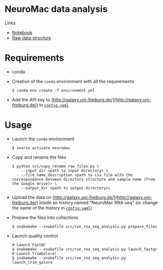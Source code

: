 NeuroMac data analysis
======================

Links
- [Notebook](https://monod.lelab.tailordev.fr/b57db1ec-cc35-47d6-8767-9140d0390bdc#THcB4zTs+1L1Hq9S26HTlJ0IZCjjlCzcnakq7mBGpJo=)
- [Raw data structure](https://docs.google.com/spreadsheets/d/1DL8pEVj5cvGflPIiaSPRXy-dMk2S7CxmnIk6Ubta2xs/edit#gid=0)

# Requirements

- conda
- Creation of the `conda` environment with all the requirements

    ```
    $ conda env create -f environment.yml
    ```

- Add the API key to [http://galaxy.uni-freiburg.de/](http://galaxy.uni-freiburg.de/) in [`config.yaml`](config.yaml)

# Usage

- Launch the `conda` environment

    ```
    $ source activate neuromac
    ```

- Copy and rename the files

    ```
    $ python src/copy_rename_raw_files.py \
        --input_dir <path to input directory> \
        --file_name_description <path to csv file with the correspondance between directory structure and sample name (from the Google drive)> \
        --output_dir <path to output directory>\
    ```

- Upload the data on [http://galaxy.uni-freiburg.de/](http://galaxy.uni-freiburg.de/) inside an history named "NeuroMac RNA seq" (or change the name of the history in [`config.yaml`](config.yaml))

- Prepare the files into collections

    ```
    $ snakemake --snakefile src/run_rna_seq_analysis.py prepare_files
    ```

- Launch quality control

    ```
    # Launch FastQC
    $ snakemake --snakefile src/run_rna_seq_analysis.py launch_fastqc
    # Launch TrimGalore!
    $ snakemake --snakefile src/run_rna_seq_analysis.py launch_trim_galore
    ```